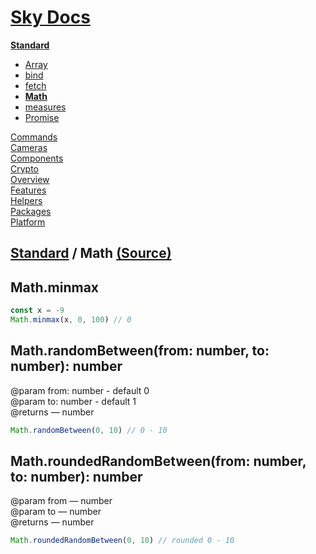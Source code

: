 <!--- This Math was auto-generated using "npx sky readme" --> 

# [Sky Docs](../../README.md)

**[Standard](..%2F..%2Fstandard%2FREADME.md)**   
* [Array](..%2F..%2Fstandard%2FArray%2FREADME.md)
* [bind](..%2F..%2Fstandard%2Fbind%2FREADME.md)
* [fetch](..%2F..%2Fstandard%2Ffetch%2FREADME.md)
* **[Math](..%2F..%2Fstandard%2FMath%2FREADME.md)**
* [measures](..%2F..%2Fstandard%2Fmeasures%2FREADME.md)
* [Promise](..%2F..%2Fstandard%2FPromise%2FREADME.md)
  
[Commands](..%2F..%2F%5Fcommands%2Fdocs%2FREADME.md)   
[Cameras](..%2F..%2Fcameras%2FREADME.md)   
[Components](..%2F..%2Fcomponents%2FREADME.md)   
[Crypto](..%2F..%2Fcrypto%2FREADME.md)   
[Overview](..%2F..%2Fdocs%2FREADME.md)   
[Features](..%2F..%2Ffeatures%2FREADME.md)   
[Helpers](..%2F..%2Fhelpers%2FREADME.md)   
[Packages](..%2F..%2Fpkgs%2FREADME.md)   
[Platform](..%2F..%2Fplatform%2FREADME.md)   

## [Standard](..%2F..%2Fstandard%2FREADME.md) / Math [(Source)](..%2F..%2Fstandard%2FMath%2F)

## Math.minmax

```typescript
const x = -9
Math.minmax(x, 0, 100) // 0

```

## Math.randomBetween(from: number, to: number): number

@param from: number - default 0  
@param to: number - default 1  
@returns — number

```typescript
Math.randomBetween(0, 10) // 0 - 10

```

## Math.roundedRandomBetween(from: number, to: number): number

@param from — number  
@param to — number  
@returns — number

```typescript
Math.roundedRandomBetween(0, 10) // rounded 0 - 10

```